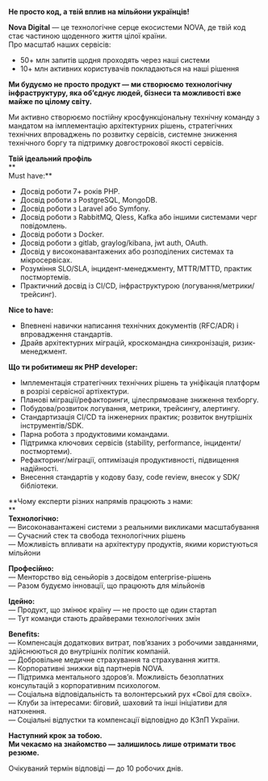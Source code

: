 **Не просто код, а твій вплив на мільйони українців!**  
  
**Nova Digital** — це технологічне серце екосистеми NOVA, де твій код стає
частиною щоденного життя цілої країни.  
Про масштаб наших сервісів:

  * 50+ млн запитів щодня проходять через наші системи
  * 10+ млн активних користувачів покладаються на наші рішення

**Ми будуємо не просто продукт — ми створюємо технологічну інфраструктуру, яка
об’єднує людей, бізнеси та можливості вже майже по цілому світу.**  
  
Ми активно створюємо постійну кросфункціональну технічну команду з мандатом на
імплементацію архітектурних рішень, стратегічних технічних впроваджень по
розвитку сервісів, системне зниження технічного боргу та підтримку
довгострокової якості сервісів.  
  
**Твій ідеальний профіль**  
**  
Must have:**

  * Досвід роботи 7+ років PHP.
  * Досвід роботи з PostgreSQL, MongoDB.
  * Досвід роботи з Laravel або Symfony.
  * Досвід роботи з RabbitMQ, Qless, Kafka або іншими системами черг повідомлень.
  * Досвід роботи з Docker.
  * Досвід роботи з gitlab, graylog/kibana, jwt auth, OAuth.
  * Досвід у високонавантажених або розподілених системах та мікросервісах.
  * Розуміння SLO/SLA, інцидент-менеджменту, MTTR/MTTD, практик постмортемів.
  * Практичний досвід із CI/CD, інфраструктурою (логування/метрики/трейсинг).

**Nice to have:**

  * Впевнені навички написання технічних документів (RFC/ADR) і впровадження стандартів.
  * Драйв архітектурних міграцій, кроскомандна синхронізація, ризик-менеджмент.

  
**Що ти робитимеш як РНР developer:**

  * Імплементація стратегічних технічних рішень та уніфікація платформ в розрізі сервісної артіхектури.
  * Планові міграції/рефакторинги, цілеспрямоване зниження техборгу.
  * Побудова/розвиток логування, метрики, трейсингу, алертингу.
  * Стандартизація CI/CD та інженерних практик; розвиток внутрішніх інструментів/SDK.
  * Парна робота з продуктовими командами.
  * Підтримка ключових сервісів (stability, performance, інциденти/постмортеми).
  * Рефакторинг/міграції, оптимізація продуктивності, підвищення надійності.
  * Внесення стандартів у кодову базу, code review, внесок у SDK/бібліотеки.

**Чому експерти різних напрямів працюють з нами:  
**  
**Технологічно:**  
— Високонавантажені системи з реальними викликами масштабування  
— Сучасний стек та свобода технологічних рішень  
— Можливість впливати на архітектуру продуктів, якими користуються мільйони  
  
**Професійно:**  
— Менторство від сеньйорів з досвідом enterprise-рішень  
— Разом будуємо інновації, що працюють для мільйонів  
  
**Ідейно:**  
— Продукт, що змінює країну — не просто ще один стартап  
— Тут команди стають драйверами технологічних змін  
  
**Benefits:**  
— Компенсація додаткових витрат, пов’язаних з робочими завданнями,
здійснюються до внутрішніх політик компаній.  
— Добровільне медичне страхування та страхування життя.  
— Корпоративні знижки від партнерів NOVA.  
— Підтримка ментального здоров’я. Можливість безоплатних консультацій з
корпоративним психологом.  
— Соціальна відповідальність та волонтерський рух «Свої для своїх».  
— Клуби за інтересами: біговий, шаховий та інші ініціативи для натхнення.  
— Соціальні відпустки та компенсації відповідно до КЗпП України.  
  
**Наступний крок за тобою.**  
**Ми чекаємо на знайомство — залишилось лише отримати твоє резюме.**  
  
Очікуваний термін відповіді — до 10 робочих днів.